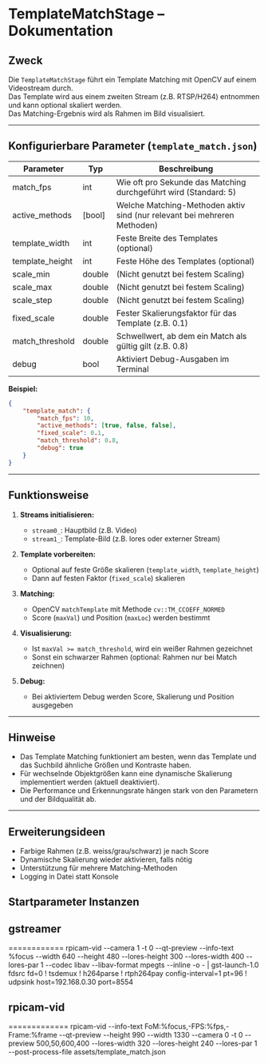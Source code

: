 # TemplateMatchStage – Dokumentation

## Zweck

Die `TemplateMatchStage` führt ein Template Matching mit OpenCV auf einem Videostream durch.  
Das Template wird aus einem zweiten Stream (z.B. RTSP/H264) entnommen und kann optional skaliert werden.  
Das Matching-Ergebnis wird als Rahmen im Bild visualisiert.

---

## Konfigurierbare Parameter (`template_match.json`)

| Parameter           | Typ      | Beschreibung                                                                 |
|---------------------|----------|------------------------------------------------------------------------------|
| match_fps           | int      | Wie oft pro Sekunde das Matching durchgeführt wird (Standard: 5)              |
| active_methods      | [bool]   | Welche Matching-Methoden aktiv sind (nur relevant bei mehreren Methoden)      |
| template_width      | int      | Feste Breite des Templates (optional)                                        |
| template_height     | int      | Feste Höhe des Templates (optional)                                          |
| scale_min           | double   | (Nicht genutzt bei festem Scaling)                                           |
| scale_max           | double   | (Nicht genutzt bei festem Scaling)                                           |
| scale_step          | double   | (Nicht genutzt bei festem Scaling)                                           |
| fixed_scale         | double   | Fester Skalierungsfaktor für das Template (z.B. 0.1)                         |
| match_threshold     | double   | Schwellwert, ab dem ein Match als gültig gilt (z.B. 0.8)                     |
| debug               | bool     | Aktiviert Debug-Ausgaben im Terminal                                         |

**Beispiel:**
```json
{
    "template_match": {
        "match_fps": 10,
        "active_methods": [true, false, false],
        "fixed_scale": 0.1,
        "match_threshold": 0.8,
        "debug": true
    }
}
```

---

## Funktionsweise

1. **Streams initialisieren:**  
   - `stream0_`: Hauptbild (z.B. Video)
   - `stream1_`: Template-Bild (z.B. lores oder externer Stream)

2. **Template vorbereiten:**  
   - Optional auf feste Größe skalieren (`template_width`, `template_height`)
   - Dann auf festen Faktor (`fixed_scale`) skalieren

3. **Matching:**  
   - OpenCV `matchTemplate` mit Methode `cv::TM_CCOEFF_NORMED`
   - Score (`maxVal`) und Position (`maxLoc`) werden bestimmt

4. **Visualisierung:**  
   - Ist `maxVal >= match_threshold`, wird ein weißer Rahmen gezeichnet
   - Sonst ein schwarzer Rahmen (optional: Rahmen nur bei Match zeichnen)

5. **Debug:**  
   - Bei aktiviertem Debug werden Score, Skalierung und Position ausgegeben

---

## Hinweise

- Das Template Matching funktioniert am besten, wenn das Template und das Suchbild ähnliche Größen und Kontraste haben.
- Für wechselnde Objektgrößen kann eine dynamische Skalierung implementiert werden (aktuell deaktiviert).
- Die Performance und Erkennungsrate hängen stark von den Parametern und der Bildqualität ab.

---

## Erweiterungsideen

- Farbige Rahmen (z.B. weiss/grau/schwarz) je nach Score
- Dynamische Skalierung wieder aktivieren, falls nötig
- Unterstützung für mehrere Matching-Methoden
- Logging in Datei statt Konsole

## Startparameter Instanzen

## gstreamer
============
rpicam-vid --camera 1 -t 0 --qt-preview --info-text %focus --width 640 --height 480 --lores-height 300 --lores-width 400 --lores-par 1 --codec libav --libav-format mpegts --inline -o - | gst-launch-1.0 fdsrc fd=0 ! tsdemux ! h264parse ! rtph264pay config-interval=1 pt=96 ! udpsink host=192.168.0.30 port=8554

## rpicam-vid
=============
rpicam-vid --info-text FoM:%focus,-FPS:%fps,-Frame:%frame --qt-preview --height 990 --width 1330 --camera 0 -t 0 --preview 500,50,600,400 --lores-width 320 --lores-height 240 --lores-par 1 --post-process-file assets/template_match.json
